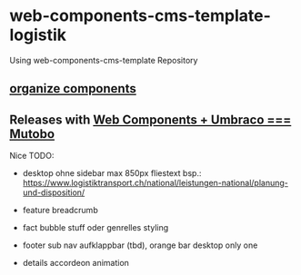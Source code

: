 # web-components-cms-template-logistik
Using web-components-cms-template Repository

## [organize components](https://wiki.migros.net/display/OCC/Web+Components+CMS+Template)

## Releases with [Web Components + Umbraco === Mutobo](http://mutobo.ch/)

Nice TODO:
- desktop ohne sidebar max 850px fliestext bsp.: https://www.logistiktransport.ch/national/leistungen-national/planung-und-disposition/

- feature breadcrumb
- fact bubble stuff oder genrelles styling
- footer sub nav aufklappbar (tbd), orange bar desktop only one
- details accordeon animation